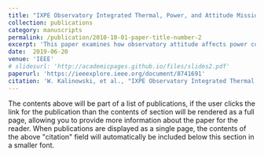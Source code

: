 ```yaml
---
title: "IXPE Observatory Integrated Thermal, Power, and Attitude Mission Design Analysis"
collection: publications
category: manuscripts
permalink: /publication/2010-10-01-paper-title-number-2
excerpt: 'This paper examines how observatory attitude affects power consumption, how the Design Reference Mission targets drive the observatory power and thermal design, and potential system design trades.'
date:  2019-06-20
venue: 'IEEE'
# slidesurl: 'http://academicpages.github.io/files/slides2.pdf'
paperurl: 'https://ieeexplore.ieee.org/document/8741691'
citation: 'W. Kalinowski, et al., "IXPE Observatory Integrated Thermal, Power, and Attitude Mission Design Analysis," 2019 IEEE Aerospace Conference, Big Sky, MT, USA, 2019, pp. 1-13, doi: 10.1109/AERO.2019.8741691'
---
```


The contents above will be part of a list of publications, if the user clicks the link for the publication than the contents of section will be rendered as a full page, allowing you to provide more information about the paper for the reader. When publications are displayed as a single page, the contents of the above "citation" field will automatically be included below this section in a smaller font.